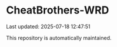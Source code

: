 # CheatBrothers-WRD

Last updated: 2025-07-18 12:47:51

This repository is automatically maintained.
